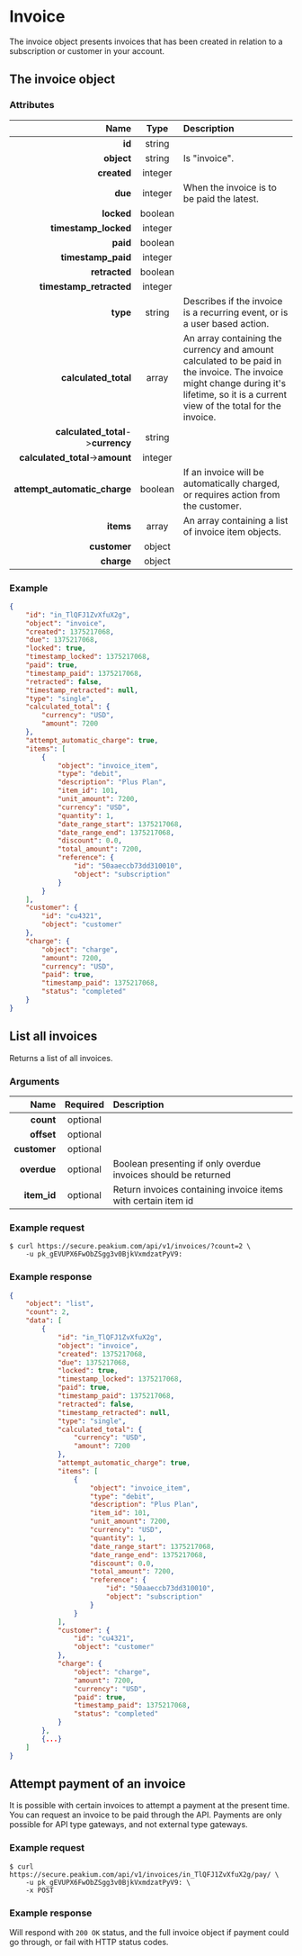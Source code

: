Invoice
=======

The invoice object presents invoices that has been created in relation to a subscription or customer in your account.

The invoice object
------------------

### Attributes

Name | Type | Description
--:|:-:|:--
**id** | string |
**object** | string | Is "invoice".
**created** | integer |
**due** | integer | When the invoice is to be paid the latest.
**locked** | boolean |
**timestamp_locked** | integer |
**paid** | boolean |
**timestamp_paid** | integer |
**retracted** | boolean |
**timestamp_retracted** | integer |
**type** | string | Describes if the invoice is a recurring event, or is a user based action.
**calculated_total** | array | An array containing the currency and amount calculated to be paid in the invoice. The invoice might change during it's lifetime, so it is a current view of the total for the invoice.
**calculated_total**->**currency**  | string |
**calculated_total**->**amount**  | integer |
**attempt_automatic_charge** | boolean | If an invoice will be automatically charged, or requires action from the customer.
**items** | array | An array containing a list of invoice item objects.
**customer** | object |
**charge** | object |

### Example

```json
{
	"id": "in_TlQFJ1ZvXfuX2g",
	"object": "invoice",
	"created": 1375217068,
	"due": 1375217068,
	"locked": true,
	"timestamp_locked": 1375217068,
	"paid": true,
	"timestamp_paid": 1375217068,
	"retracted": false,
	"timestamp_retracted": null,
	"type": "single",
	"calculated_total": {
		"currency": "USD",
		"amount": 7200
	},
	"attempt_automatic_charge": true,
	"items": [
		{
			"object": "invoice_item",
			"type": "debit",
			"description": "Plus Plan",
			"item_id": 101,
			"unit_amount": 7200,
			"currency": "USD",
			"quantity": 1,
			"date_range_start": 1375217068,
			"date_range_end": 1375217068,
			"discount": 0.0,
			"total_amount": 7200,
			"reference": {
				"id": "50aaeccb73dd310010",
				"object": "subscription"
			}
		}
	],
	"customer": {
		"id": "cu4321",
		"object": "customer"
	},
	"charge": {
		"object": "charge",
		"amount": 7200,
		"currency": "USD",
		"paid": true,
		"timestamp_paid": 1375217068,
		"status": "completed"
	}
}
```

List all invoices
-----------------
Returns a list of all invoices.

### Arguments

Name | Required | Description
--:|:-:|:--
**count** | optional |
**offset** | optional |
**customer** | optional |
**overdue** | optional | Boolean presenting if only overdue invoices should be returned
**item_id** | optional | Return invoices containing invoice items with certain item id

### Example request

	$ curl https://secure.peakium.com/api/v1/invoices/?count=2 \
		-u pk_gEVUPX6FwObZSgg3v0BjkVxmdzatPyV9:

### Example response

```json
{
	"object": "list",
	"count": 2,
	"data": [
		{
			"id": "in_TlQFJ1ZvXfuX2g",
			"object": "invoice",
			"created": 1375217068,
			"due": 1375217068,
			"locked": true,
			"timestamp_locked": 1375217068,
			"paid": true,
			"timestamp_paid": 1375217068,
			"retracted": false,
			"timestamp_retracted": null,
			"type": "single",
			"calculated_total": {
				"currency": "USD",
				"amount": 7200
			},
			"attempt_automatic_charge": true,
			"items": [
				{
					"object": "invoice_item",
					"type": "debit",
					"description": "Plus Plan",
					"item_id": 101,
					"unit_amount": 7200,
					"currency": "USD",
					"quantity": 1,
					"date_range_start": 1375217068,
					"date_range_end": 1375217068,
					"discount": 0.0,
					"total_amount": 7200,
					"reference": {
						"id": "50aaeccb73dd310010",
						"object": "subscription"
					}
				}
			],
			"customer": {
				"id": "cu4321",
				"object": "customer"
			},
			"charge": {
				"object": "charge",
				"amount": 7200,
				"currency": "USD",
				"paid": true,
				"timestamp_paid": 1375217068,
				"status": "completed"
			}
		},
		{...}
	]
}
```

Attempt payment of an invoice
-----------------------------
It is possible with certain invoices to attempt a payment at the present time. You can request an invoice to be paid through the API. Payments are only possible for API type gateways, and not external type gateways.

### Example request

	$ curl https://secure.peakium.com/api/v1/invoices/in_TlQFJ1ZvXfuX2g/pay/ \
		-u pk_gEVUPX6FwObZSgg3v0BjkVxmdzatPyV9: \
		-x POST

### Example response

Will respond with `200 OK` status, and the full invoice object if payment could go through, or fail with HTTP status codes.